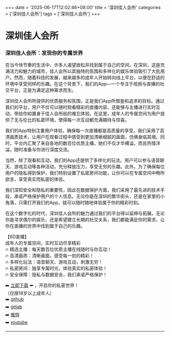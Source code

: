 +++
date = '2025-06-17T12:02:46+08:00'
title = '深圳佳人会所'
categories = ['深圳佳人会所']
tags = ['深圳佳人会所']
+++

# 深圳佳人会所

### 深圳佳人会所：发现你的专属世界

在当今快节奏的生活中，许多人渴望放松并找到属于自己的空间。在深圳，这座充满活力和魅力的城市，佳人会所以其独特的氛围和多样化的娱乐体验吸引了大批用户。然而，随着科技的发展，越来越多的成年人开始转向线上平台，以便在舒适的环境中享受同样的乐趣。在这个背景下，我们的App—一个专注于视频与直播的社交平台，正是为满足这种需求而生。

深圳佳人会所所提供的优质服务和氛围，正是我们App所借鉴和追求的目标。通过我们的平台，用户不仅可以随时观看精彩的直播内容，还能够与主播进行实时互动，带给你如置身于佳人会所般的难忘体验。在这里，成年人的专属空间为用户提供了无与伦比的私密环境，使得每一次互动都充满期待与惊喜。

我们的App特别注重用户体验，确保每一次直播都是高质量的享受。我们采用了高清画质技术，让用户在观看过程中感受到更加清晰细腻的画面，仿佛身临其境。同时，平台内汇聚了来自各地的数百位优质主播，她们不仅才华横溢，而且热情洋溢，随时准备与你进行深度交流。

当然，除了观看和互动，我们的App还提供了多样化的玩法。用户可以参与语音聊天、游戏互动等各种活动，充分释放压力，享受无穷的乐趣。此外，为了确保每位用户的隐私得到保护，我们特别设置了私密房间功能，让你可以在专属空间中畅所欲言，享受真实而私密的体验。

我们深知安全和隐私的重要性，因此在数据保护方面，我们采用了最先进的技术手段，承诺严格保护用户的个人信息。无论你是在深圳的繁华街头，还是在家里的小角落，只需打开我们的App，就可以随时随地体验属于你的精彩时刻。

在这个数字化的时代，深圳佳人会所的魅力通过我们的平台得以延伸与拓展。无论你是寻求偶尔的娱乐，还是希望建立长期的社交关系，我们都能满足你的需求，让你在直播的世界中找到属于自己的乐趣。

【6D直播】  
成年人的专属空间，实时互动尽享精彩  
🔥 精选主播：每天数百位优质主播在线随时与你互动！  
🔥 高清画质：清晰画面，感受每一刻的精彩！  
🔥 多样化玩法：语音聊天、游戏互动，刺激无穷！  
🔥 私密房间：独享专属时光，体验真实的私密体验！  
🔥 安全保障：隐私与数据安全，我们承诺严格保护！  

➡️ [立即下载](https://down123.s3.ap-east-1.amazonaws.com/down/down.html?channelCode=blog) ⬅️ ，开启你的私密世界！  
（仅限18岁以上成年人）  
➡️ [github](https://aldult-live.github.io/)  
➡️ [gitlab](https://seo-09598d.gitlab.io/)  
➡️ [推特](https://x.com/wegame33)  
➡️ [youtube](https://www.youtube.com/@6Dlive)  

---
